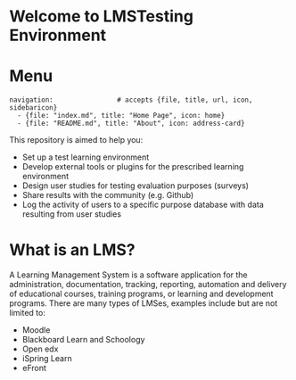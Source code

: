 # Welcome to LMSTesting Environment
# Menu
```
navigation:                # accepts {file, title, url, icon, sidebaricon}
  - {file: "index.md", title: "Home Page", icon: home}
  - {file: "README.md", title: "About", icon: address-card}
```
This repository is aimed to help you:
- Set up a test learning environment
- Develop external tools or plugins for the prescribed learning environment
- Design user studies for testing evaluation purposes (surveys)
- Share results with the community (e.g. Github)
- Log the activity of users to a specific purpose database with data resulting from user studies

# What is an LMS?
A Learning Management System is a software application for the administration, documentation, tracking, reporting, automation and delivery of educational courses, training programs, or learning and development programs.
There are many types of LMSes, examples include but are not limited to:
- Moodle
- Blackboard Learn and Schoology
- Open edx
- iSpring Learn
- eFront
